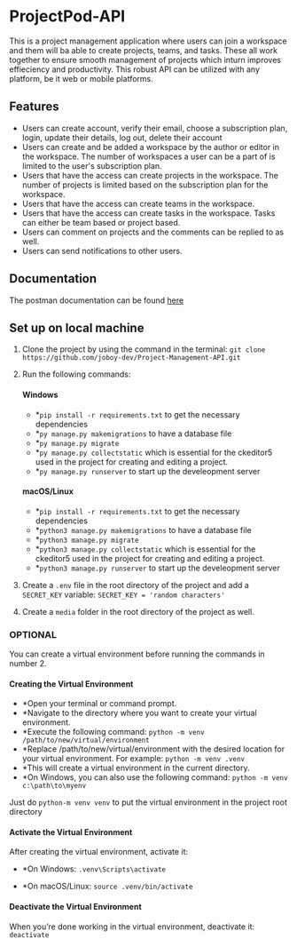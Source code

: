 # ProjectPod-API
This is a project management application where users can join a workspace and them will ba able to create projects, teams, and tasks. These all work together to ensure smooth management of projects which inturn improves effieciency and productivity.
This robust API can be utilized with any platform, be it web or mobile platforms.

## Features
* Users can create account, verify their email, choose a subscription plan, login, update their details, log out, delete their account 
* Users can create and be added a workspace by the author or editor in the workspace. The number of workspaces a user can be a part of is limited to the user's subscription plan.
* Users that have the access can create projects in the workspace. The number of projects is limited based on the subscription plan for the workspace.
* Users that have the access can create teams in the workspace.
* Users that have the access can create tasks in the workspace. Tasks can either be team based or project based.
* Users can comment on projects and the comments can be replied to as well.
* Users can send notifications to other users.

## Documentation
The postman documentation can be found [here](https://documenter.getpostman.com/view/25448393/2sA3Bj9EAx#f8a7683b-b159-4a24-ad98-98263e9f38cf)

## Set up on local machine
1. Clone the project by using the command in the terminal: `git clone https://github.com/joboy-dev/Project-Management-API.git`
2. Run the following commands:
    #### Windows
    * *`pip install -r requirements.txt` to get the necessary dependencies
    * *`py manage.py makemigrations` to have a database file
    * *`py manage.py migrate`
    * *`py manage.py collectstatic` which is essential for the ckeditor5 used in the project for creating and editing a project.
    * *`py manage.py runserver` to start up the develeopment server

    #### macOS/Linux
    * *`pip install -r requirements.txt` to get the necessary dependencies
    * *`python3 manage.py makemigrations` to have a database file
    * *`python3 manage.py migrate`
    * *`python3 manage.py collectstatic` which is essential for the ckeditor5 used in the project for creating and editing a project.
    * *`python3 manage.py runserver` to start up the develeopment server
3. Create a `.env` file in the root directory of the project and add a `SECRET_KEY` variable:
    `SECRET_KEY = 'random characters'`
4. Create a `media` folder in the root directory of the project as well.

### OPTIONAL
You can create a virtual environment before running the commands in number 2.

#### Creating the Virtual Environment
* *Open your terminal or command prompt.
* *Navigate to the directory where you want to create your virtual environment.
* *Execute the following command:
    `python -m venv /path/to/new/virtual/environment`
* *Replace /path/to/new/virtual/environment with the desired location for your virtual environment. For example:
    `python -m venv .venv`
* *This will create a virtual environment in the current directory.
* *On Windows, you can also use the following command:
    `python -m venv c:\path\to\myenv`

Just do `python-m venv venv` to put the virtual environment in the project root directory

#### Activate the Virtual Environment
After creating the virtual environment, activate it:
* *On Windows:
    `.venv\Scripts\activate`

* *On macOS/Linux:
    `source .venv/bin/activate`

#### Deactivate the Virtual Environment
When you’re done working in the virtual environment, deactivate it:
    `deactivate`